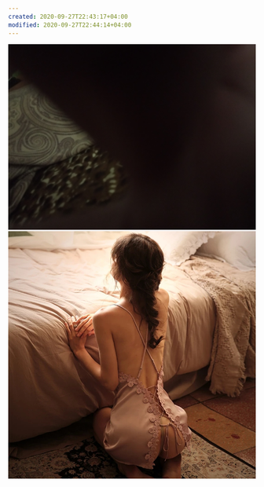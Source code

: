 ```yaml
---
created: 2020-09-27T22:43:17+04:00
modified: 2020-09-27T22:44:14+04:00
---
```


![Image](./76a71a86-df68-4c3d-a01b-1799b7e2d4e17900285785729558889.jpg)
![Image](./image_picker3639366584059259634.jpg)